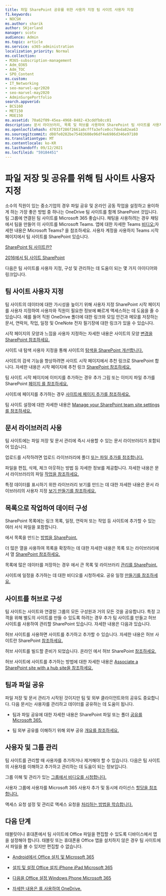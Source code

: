 ```yaml
---
title: 파일 SharePoint 공유를 위한 사용자 지정 팀 사이트 사용자 지정
f1.keywords:
- NOCSH
ms.author: sharik
author: SKjerland
manager: scotv
audience: Admin
ms.topic: article
ms.service: o365-administration
localization_priority: Normal
ms.collection:
- M365-subscription-management
- Adm_O365
- Adm_TOC
- SPO_Content
ms.custom:
- IT_Networking
- seo-marvel-apr2020
- seo-marvel-may2020
- AdminSurgePortfolio
search.appverid:
- BCS160
- MET150
- MOE150
ms.assetid: 70a62f09-45ea-4968-8482-43cddfb8cc01
description: 문서 라이브러리, 목록 및 허브를 사용하여 SharePoint 팀 사이트를 사용자 지정, 구성 및 관리하는 방법을 학습합니다.
ms.openlocfilehash: 47033f286f2661a8cfffa3efce0cc7deda82ea63
ms.sourcegitcommit: d08fe0282be75483608e96df4e6986d346e97180
ms.translationtype: MT
ms.contentlocale: ko-KR
ms.lasthandoff: 09/12/2021
ms.locfileid: "59184451"
---
```

# <a name="customize-your-team-site-for-file-storage-and-sharing"></a>파일 저장 및 공유를 위해 팀 사이트 사용자 지정

소수의 직원이 있는 중소기업의 경우 파일 공유 및 온라인 공동 작업을 설정하고 용이하게 하는 가장 좋은 방법 중 하나는 OneDrive 팀 사이트를 함께 SharePoint 것입니다. 팀 그룹에 연결된 팀 사이트를 Microsoft 365 좋습니다. 채팅을 사용하려는 경우 채팅에서 팀을 만들어 이 사이트를 Microsoft Teams. 앱에 대한 자세한 Teams [비디오:](https://support.microsoft.com/office/b98d533f-118e-4bae-bf44-3df2470c2b12)자세한 내용은 Microsoft Teams? 을 참조하세요. 사용자 계정을 사용하지 Teams 시작 페이지에서 팀 사이트를 SharePoint 있습니다. 
  
[SharePoint 팀 사이트란?](https://support.microsoft.com/office/75545757-36c3-46a7-beed-0aaa74f0401e)
  
[2016에서 팀 사이트 SharePoint](https://support.microsoft.com/office/ef10c1e7-15f3-42a3-98aa-b5972711777d)
  
다음은 팀 사이트를 사용자 지정, 구성 및 관리하는 데 도움이 되는 몇 가지 아이디어와 링크입니다.
  
 
## <a name="customize-your-team-site"></a>팀 사이트 사용자 지정

팀 사이트의 데이터에 대한 가시성을 높이기 위해 사용자 지정 SharePoint 시작 페이지를 사용자 지정하여 사용자와 직원이 필요한 정보에 빠르게 액세스하는 데 도움을 줄 수 있습니다. 예를 들어 직원 OneDrive 폴더에 대한 링크와 모임 안건과 메모를 저장하는 문서, 연락처, 작업, 일정 및 OneNote 전자 필기장에 대한 링크가 있을 수 있습니다.
  
시작 페이지의 모양과 느낌을 사용자 지정하는 자세한 내용은 사이트의 모양 [변경을 SharePoint 참조하세요.](https://support.microsoft.com/office/06bbadc3-6b04-4a60-9d14-894f6a170818)
  
사이트 내 탐색 사용자 지정을 통해 사이트의 [탐색을 SharePoint 개선합니다.](https://support.microsoft.com/office/3cd61ae7-a9ed-4e1e-bf6d-4655f0bf25ca)
  
사이트의 검색 기능을 향상하려면 사이트 시작 페이지에서 추천 링크로 SharePoint 합니다. 자세한 내용은 시작 페이지에 추천 링크 [SharePoint 참조하세요.](/sharepoint/change-links-list-on-sharepoint-home-page)
  
팀 사이트 시작 페이지에 이미지를 추가하는 경우 추가 그림 또는 이미지 파일 추가를 SharePoint [페이지 를 참조하세요.](https://support.microsoft.com/office/4a9b0e98-c89a-4a41-8adb-b7750dccca16)
  
사이트에 페이지를 추가하는 경우 [사이트에 페이지 추가를 참조하세요.](https://support.microsoft.com/office/b3d46deb-27a6-4b1e-87b8-df851e503dec)
  
팀 사이트 설정에 대한 자세한 내용은 [Manage your SharePoint team site settings 를 참조하세요.](https://support.microsoft.com/office/8376034D-D0C7-446E-9178-6AB51C58DF42)
  
## <a name="work-with-document-libraries"></a>문서 라이브러리 사용

팀 사이트에는 파일 저장 및 문서 관리에 즉시 사용할 수 있는 문서 라이브러리가 포함되어 있습니다.

업로드를 시작하려면 업로드 라이브러리에 폴더 [또는 파일 추가를 참조합니다.](https://support.microsoft.com/office/eb18fcba-c953-4d45-8d90-8da66edeacdb)
   
파일을 편집, 삭제, 체크 아웃하는 방법 등 자세한 정보를 제공합니다. 자세한 내용은 문서 라이브러리의 파일 [작업을 참조하세요.](https://support.microsoft.com/office/a9d89171-1673-4892-9dd2-1ca52037dea2)
  
특정 데이터를 표시하기 위한 라이브러리 보기를 만드는 데 대한 자세한 내용은 문서 라이브러리의 사용자 지정 [보기 만들기를 참조하세요.](https://support.microsoft.com/office/8f6b08e0-a9a0-4232-9b9b-b374a2ad3da7)
  
## <a name="work-with-lists-to-organize-data"></a>목록으로 작업하여 데이터 구성

SharePoint 목록에는 링크 목록, 일정, 연락처 또는 작업 등 사이트에 추가할 수 있는 여러 서식 파일을 포함합니다.
  
에서 목록을 만드는 [방법을 SharePoint.](https://support.microsoft.com/office/0D397414-D95F-41EB-ADDD-5E6EFF41B083#ID0EAAGAAA=Online)
  
더 많은 열을 사용하여 목록을 확장하는 데 대한 자세한 내용은 목록 또는 라이브러리에서 열 [SharePoint 참조하세요.](https://support.microsoft.com/office/2b0361ae-1bd3-41a3-8329-269e5f81cfa2)
  
목록에 많은 데이터를 저장하는 경우 에서 큰 목록 및 라이브러리 [관리를 SharePoint.](https://support.microsoft.com/office/B8588DAE-9387-48C2-9248-C24122F07C59)
  
사이트에 일정을 추가하는 데 대한 비디오를 시청하세요. 공유 일정 [만들기를 참조하세요.](https://support.microsoft.com/office/61b96006-70e2-4535-a34f-ee4fc772f798)

## <a name="organize-sites-into-hubs"></a>사이트를 허브로 구성

팀 사이트는 사이트와 연결된 그룹의 모든 구성원과 거의 모든 것을 공유합니다. 특정 고객을 위해 별도의 사이트를 만들 수 있도록 하려는 경우 추가 팀 사이트를 만들고 허브 사이트를 사용하여 관리할 SharePoint 있습니다. 자세한 내용은 다음과 있습니다.
  
허브 사이트를 사용하면 사이트를 추가하고 추가할 수 있습니다. 자세한 내용은 허브 사이트란 SharePoint [참조하세요.](https://support.microsoft.com/office/fe26ae84-14b7-45b6-a6d1-948b3966427f)
  
허브 사이트를 빌드할 준비가 되었습니다. 온라인 에서 허브 SharePoint [참조하세요.](/sharepoint/create-hub-site)
  
허브 사이트에 사이트를 추가하는 방법에 대한 자세한 내용은 [Associate a SharePoint site with a hub site을 참조하세요.](https://support.microsoft.com/office/ae0009fd-af04-4d3d-917d-88edb43efc05)
  
## <a name="sharing-files-with-the-team"></a>팀과 파일 공유

파일 저장 및 문서 관리가 시작된 것이지만 팀 및 외부 클라이언트와의 공유도 중요합니다. 다음 문서는 사용자를 관리하고 데이터를 공유하는 데 도움이 됩니다.
  
- 팀과 파일 공유에 대한 자세한 내용은 SharePoint 파일 또는 폴더 [공유를 Microsoft 365.](https://support.microsoft.com/office/1fe37332-0f9a-4719-970e-d2578da4941c)
  
- 팀 외부 공유를 이해하기 위해 외부 공유 [개요를 참조하세요.](/sharepoint/external-sharing-overview)
  
## <a name="managing-users-and-groups"></a>사용자 및 그룹 관리

팀 사이트를 관리할 때 사용자를 추가하거나 제거해야 할 수 있습니다. 다음은 팀 사이트의 사용자를 이해하고 추가하고 관리하는 데 도움이 되는 정보입니다.
  
그룹 이해 및 관리가 있는 [그룹에서 비디오를 시청합니다.](/learn/m365/) 
  
사용자 그룹에 사용자를 Microsoft 365 사용자 추가 및 동시에 라이선스 [할당을 참조합니다.](../add-users/add-users.md)
  
액세스 요청 설정 및 관리로 액세스 요청을 [처리하는 방법을 학습합니다.](https://support.microsoft.com/office/94B26E0B-2822-49D4-929A-8455698654B3)
  
## <a name="next-steps"></a>다음 단계

태블릿이나 휴대폰에서 팀 사이트에 Office 파일을 편집할 수 있도록 디바이스에서 앱을 설정해야 합니다. 태블릿 또는 휴대폰용 Office 앱을 설치하지 않은 경우 팀 사이트에서 파일을 볼 수 있지만 편집할 수 없습니다. 
    
  - [Android에서 Office 설치 및 Microsoft 365](https://support.microsoft.com/office/cafe9d6f-8b0c-4b03-b20a-12438a82a22d)
    
  - [설치 및 설정 Office 설치 iPhone iPad Microsoft 365](https://support.microsoft.com/office/9df6d10c-7281-4671-8666-6ca8e339b628)
    
  - [다음을 Office 설정 Windows Phone Microsoft 365](https://support.microsoft.com/office/2b7c1b51-a717-45d6-90c9-ee1c1c5ee0b7)
    
- [자세한 내용은 를 사용하여 OneDrive.](https://go.microsoft.com/fwlink/?LinkID=511458)